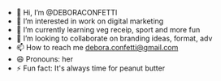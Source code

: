- 👋 Hi, I’m @DEBORACONFETTI
- 👀 I’m interested in work on digital marketing
- 🌱 I’m currently learning veg receip, sport and more fun
- 💞️ I’m looking to collaborate on branding ideas, format, adv
- 📫 How to reach me debora.confetti@gmail.com
- 😄 Pronouns: her
- ⚡ Fun fact: It's always time for peanut butter 

<!---
DEBORACONFETTI/DEBORACONFETTI is a ✨ special ✨ repository because its `README.md` (this file) appears on your GitHub profile.
You can click the Preview link to take a look at your changes.
--->
